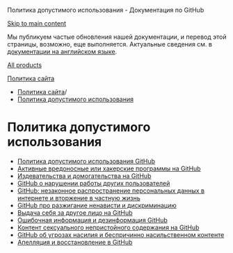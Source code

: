 Политика допустимого использования - Документация по GitHub

[Skip to main content](#main-content)

Мы публикуем частые обновления нашей документации, и перевод этой страницы, возможно, еще выполняется. Актуальные сведения см. в [документации на английском языке](/en).

[All products](/ru)

[Политика сайта](/ru/site-policy)

* [Политика сайта](/ru/site-policy)/
* [Политика допустимого использования](/ru/site-policy/acceptable-use-policies)

Политика допустимого использования
==========

* [Политика допустимого использования GitHub](/ru/site-policy/acceptable-use-policies/github-acceptable-use-policies)
* [Активные вредоносные или хакерские программы на GitHub](/ru/site-policy/acceptable-use-policies/github-active-malware-or-exploits)
* [Издевательства и домогательства на GitHub](/ru/site-policy/acceptable-use-policies/github-bullying-and-harassment)
* [GitHub о нарушении работы других пользователей](/ru/site-policy/acceptable-use-policies/github-disrupting-the-experience-of-other-users)
* [GitHub: незаконное распространение персональных данных в интернете и вторжение в частную жизнь](/ru/site-policy/acceptable-use-policies/github-doxxing-and-invasion-of-privacy)
* [GitHub про разжигание ненависти и дискриминацию](/ru/site-policy/acceptable-use-policies/github-hate-speech-and-discrimination)
* [Выдача себя за другое лицо на GitHub](/ru/site-policy/acceptable-use-policies/github-impersonation)
* [Ошибочная информация и дезинформация GitHub](/ru/site-policy/acceptable-use-policies/github-misinformation-and-disinformation)
* [Контент сексуального непристойного содержания на GitHub](/ru/site-policy/acceptable-use-policies/github-sexually-obscene-content)
* [GitHub об угрозах насилия и беспричинно насильственном контенте](/ru/site-policy/acceptable-use-policies/github-threats-of-violence-and-gratuitously-violent-content)
* [Апелляция и восстановление в GitHub](/ru/site-policy/acceptable-use-policies/github-appeal-and-reinstatement)
